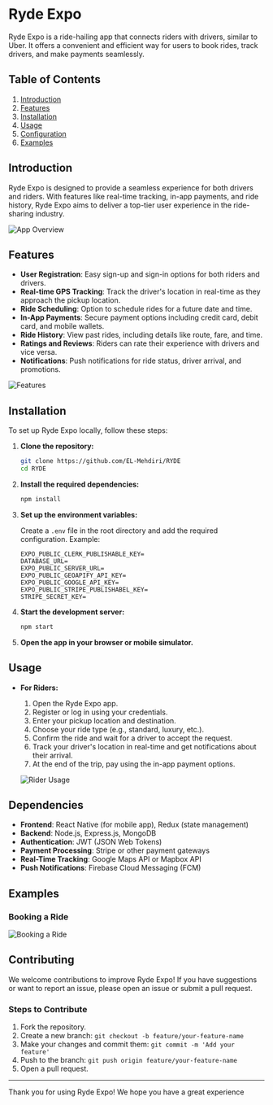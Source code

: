 # Ryde Expo


Ryde Expo is a ride-hailing app that connects riders with drivers, similar to Uber. It offers a convenient and efficient way for users to book rides, track drivers, and make payments seamlessly.

## Table of Contents

1. [Introduction](#introduction)
2. [Features](#features)
3. [Installation](#installation)
4. [Usage](#usage)
5. [Configuration](#configuration)
6. [Examples](#examples)

## Introduction

Ryde Expo is designed to provide a seamless experience for both drivers and riders. With features like real-time tracking, in-app payments, and ride history, Ryde Expo aims to deliver a top-tier user experience in the ride-sharing industry.

![App Overview](/assets/readme_Images/1.2%20Onboarding.png)

## Features

- **User Registration**: Easy sign-up and sign-in options for both riders and drivers.
- **Real-time GPS Tracking**: Track the driver's location in real-time as they approach the pickup location.
- **Ride Scheduling**: Option to schedule rides for a future date and time.
- **In-App Payments**: Secure payment options including credit card, debit card, and mobile wallets.
- **Ride History**: View past rides, including details like route, fare, and time.
- **Ratings and Reviews**: Riders can rate their experience with drivers and vice versa.
- **Notifications**: Push notifications for ride status, driver arrival, and promotions.

![Features](</assets/readme_Images/Home%20Page%20(Ride).png>)

## Installation

To set up Ryde Expo locally, follow these steps:

1. **Clone the repository:**

   ```bash
   git clone https://github.com/EL-Mehdiri/RYDE
   cd RYDE
   ```

2. **Install the required dependencies:**

   ```bash
   npm install
   ```

3. **Set up the environment variables:**

   Create a `.env` file in the root directory and add the required configuration. Example:

   ```plaintext
   EXPO_PUBLIC_CLERK_PUBLISHABLE_KEY=
   DATABASE_URL=
   EXPO_PUBLIC_SERVER_URL=
   EXPO_PUBLIC_GEOAPIFY_API_KEY=
   EXPO_PUBLIC_GOOGLE_API_KEY=
   EXPO_PUBLIC_STRIPE_PUBLISHABEL_KEY=
   STRIPE_SECRET_KEY=
   ```

4. **Start the development server:**

   ```bash
   npm start
   ```

5. **Open the app in your browser or mobile simulator.**

## Usage

- **For Riders:**

  1. Open the Ryde Expo app.
  2. Register or log in using your credentials.
  3. Enter your pickup location and destination.
  4. Choose your ride type (e.g., standard, luxury, etc.).
  5. Confirm the ride and wait for a driver to accept the request.
  6. Track your driver's location in real-time and get notifications about their arrival.
  7. At the end of the trip, pay using the in-app payment options.

  ![Rider Usage](/assets/readme_Images/Ride%20Available%20Car%20list.png)
  <!-- - **For Drivers:**

    1. Open the Ryde Expo driver app.
    2. Log in using your driver credentials.
    3. Start accepting ride requests.
    4. Navigate to the rider's pickup location using the in-app navigation.
    5. Complete the ride and receive payment directly through the app.

    ![Driver Usage](/assets/)  -->

## Dependencies

- **Frontend**: React Native (for mobile app), Redux (state management)
- **Backend**: Node.js, Express.js, MongoDB
- **Authentication**: JWT (JSON Web Tokens)
- **Payment Processing**: Stripe or other payment gateways
- **Real-Time Tracking**: Google Maps API or Mapbox API
- **Push Notifications**: Firebase Cloud Messaging (FCM)

## Examples

### Booking a Ride

![Booking a Ride](/assets/readme_Images/Ride%20Information.png)

## Contributing

We welcome contributions to improve Ryde Expo! If you have suggestions or want to report an issue, please open an issue or submit a pull request.

### Steps to Contribute

1. Fork the repository.
2. Create a new branch: `git checkout -b feature/your-feature-name`
3. Make your changes and commit them: `git commit -m 'Add your feature'`
4. Push to the branch: `git push origin feature/your-feature-name`
5. Open a pull request.

---

Thank you for using Ryde Expo! We hope you have a great experience
